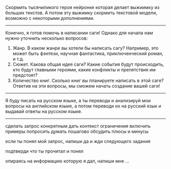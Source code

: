 
Скормить тысячиликого героя нейронке которая делает выжиимку из больших текстов. А потом эту выжимку скормить текстовой модели, возможно с некоторыми дополнениями.


---


Конечно, я готов помочь в написании саги! Однако для начала нам нужно уточнить несколько вопросов:
1.  Жанр. В каком жанре вы хотели бы написать сагу? Например, это может быть фэнтези, научная фантастика, приключенческий роман, и т.д.   
2.  Сюжет. Какова общая идея саги? Какие события будут происходить, кто будут главными героями, какие конфликты и препятствия им предстоят?   
3.  Количество книг. Сколько книг вы планируете написать в этой саге?
Ответив на эти вопросы, мы сможем начать создание вашей саги!

---

Я буду писать на русском языке, а ты переводи и анализируй мои вопросы на английском языке, а потом переводи их на русский язык и выдавай ответы на русском языке.

---

сделать запрос конкретным
дать контекст ограничения
включить примеры
попросить думать пошагово
обсудить плюсы и минусы

если ты понял мой запрос, напиши да и жди следующего задания

подтверди что ты прочитал и понял

опираясь на информацию которую я дал, напиши мне ...


